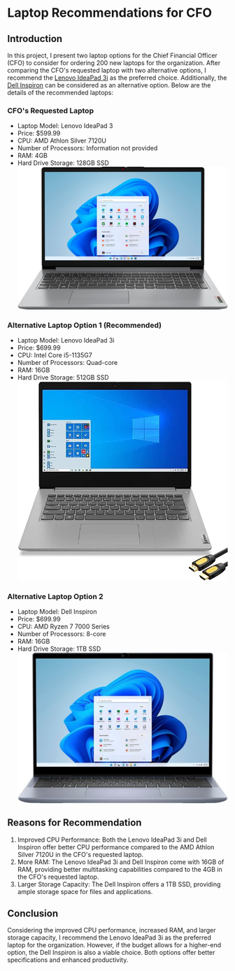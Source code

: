 # Laptop Recommendations for CFO

## Introduction
In this project, I present two laptop options for the Chief Financial Officer (CFO) to consider for ordering 200 new laptops for the organization. After comparing the CFO's requested laptop with two alternative options, I recommend the [Lenovo IdeaPad 3i](https://www.example.com/lenovo-ideapad-3i) as the preferred choice. Additionally, the [Dell Inspiron](https://www.example.com/dell-inspiron) can be considered as an alternative option. Below are the details of the recommended laptops:

### CFO's Requested Laptop
- Laptop Model: Lenovo IdeaPad 3
- Price: $599.99
- CPU: AMD Athlon Silver 7120U
- Number of Processors: Information not provided
- RAM: 4GB
- Hard Drive Storage: 128GB SSD
  ![CFO](CFO.jpg)
### Alternative Laptop Option 1 (Recommended)
- Laptop Model: Lenovo IdeaPad 3i
- Price: $699.99
- CPU: Intel Core i5-1135G7
- Number of Processors: Quad-core
- RAM: 16GB
- Hard Drive Storage: 512GB SSD
  ![Alternative Laptop Option 1 Image](OPT1.jpg)

### Alternative Laptop Option 2
- Laptop Model: Dell Inspiron
- Price: $699.99
- CPU: AMD Ryzen 7 7000 Series
- Number of Processors: 8-core
- RAM: 16GB
- Hard Drive Storage: 1TB SSD
  ![Alternative Laptop Option 2 Image](OPT2.jpg)

## Reasons for Recommendation
1. Improved CPU Performance: Both the Lenovo IdeaPad 3i and Dell Inspiron offer better CPU performance compared to the AMD Athlon Silver 7120U in the CFO's requested laptop.
2. More RAM: The Lenovo IdeaPad 3i and Dell Inspiron come with 16GB of RAM, providing better multitasking capabilities compared to the 4GB in the CFO's requested laptop.
3. Larger Storage Capacity: The Dell Inspiron offers a 1TB SSD, providing ample storage space for files and applications.

## Conclusion
Considering the improved CPU performance, increased RAM, and larger storage capacity, I recommend the Lenovo IdeaPad 3i as the preferred laptop for the organization. However, if the budget allows for a higher-end option, the Dell Inspiron is also a viable choice. Both options offer better specifications and enhanced productivity.



